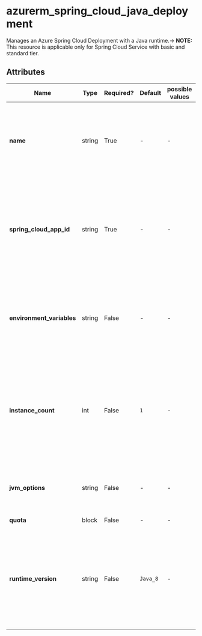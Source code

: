 # azurerm_spring_cloud_java_deployment

Manages an Azure Spring Cloud Deployment with a Java runtime.-> **NOTE:** This resource is applicable only for Spring Cloud Service with basic and standard tier.

## Attributes

| Name | Type | Required? | Default  | possible values | Description |
| ---- | ---- | --------- | -------- | ----------- | ----------- |
| **name** | string | True | -  |  -  | Specifies the name of the Spring Cloud Deployment. Changing this forces a new resource to be created. | 
| **spring_cloud_app_id** | string | True | -  |  -  | Specifies the id of the Spring Cloud Application in which to create the Deployment. Changing this forces a new resource to be created. | 
| **environment_variables** | string | False | -  |  -  | Specifies the environment variables of the Spring Cloud Deployment as a map of key-value pairs. | 
| **instance_count** | int | False | `1`  |  -  | Specifies the required instance count of the Spring Cloud Deployment. Possible Values are between `1` and `500`. Defaults to `1` if not specified. | 
| **jvm_options** | string | False | -  |  -  | Specifies the jvm option of the Spring Cloud Deployment. | 
| **quota** | block | False | -  |  -  | A `quota` block. | 
| **runtime_version** | string | False | `Java_8`  |  -  | Specifies the runtime version of the Spring Cloud Deployment. Possible Values are `Java_8`, `Java_11` and `Java_17`. Defaults to `Java_8`. | 


